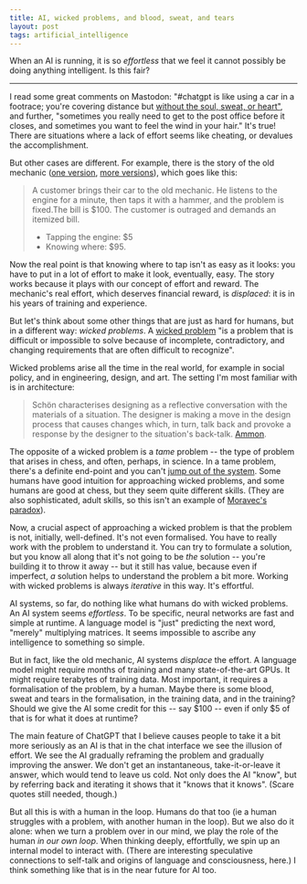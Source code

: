 ```yaml
---
title: AI, wicked problems, and blood, sweat, and tears
layout: post
tags: artificial_intelligence
---
```



When an AI is running, it is so *effortless* that we feel it cannot possibly be doing anything intelligent. Is this fair?

---

I read some great comments on Mastodon: "#chatgpt is like using a car in a footrace; you're covering distance but [without the soul, sweat, or heart"](https://mastodon.social/@maria@thelife.boats/109518199349764809), and further, "sometimes you really need to get to the post office before it closes, and sometimes you want to feel the wind in your hair." It's true! There are situations where a lack of effort seems like cheating, or devalues the accomplishment. 

But other cases are different. For example, there is the story of the old mechanic ([one version](https://www.buzzmaven.com/old-engineer-hammer-2/), [more versions](https://www.snopes.com/fact-check/know-where-man/)), which goes like this:

> A customer brings their car to the old mechanic. He listens to the engine for a minute, then taps it with a hammer, and the problem is fixed.The bill is $100. The customer is outraged and demands an itemized bill.
> 
> * Tapping the engine: $5
> * Knowing where: $95.

Now the real point is that knowing where to tap isn't as easy as it looks: you have to put in a lot of effort to make it look, eventually, easy. The story works because it plays with our concept of effort and reward. The mechanic's real effort, which deserves financial reward, is *displaced*: it is in his years of training and experience.

But let's think about some other things that are just as hard for humans, but in a different way: *wicked problems*. A [wicked problem](https://en.wikipedia.org/wiki/Wicked_problem) "is a problem that is difficult or impossible to solve because of incomplete, contradictory, and changing requirements that are often difficult to recognize". 

Wicked problems arise all the time in the real world, for example in social policy, and in engineering, design, and art. The setting I'm most familiar with is in architecture: 

> Schön characterises designing as a reflective conversation with the
> materials of a situation. The designer is making a move in the design process
> that causes changes which, in turn, talk back and provoke a response by the
> designer to the situation's back-talk. [Ammon](https://ead.yasar.edu.tr/wp-content/uploads/2017/02/EAD11_Ammon_Reflection-in-Action-Scho%CC%88n-Reconsidered.pdf). 


The opposite of a wicked problem is a *tame* problem -- the type of problem that arises in chess, and often, perhaps, in science. In a tame problem, there's a definite end-point and you can't [jump out of the system](http://www.jmmcd.net/2022/12/04/ai-and-music-five-cases-and-daft-punk.html). Some humans have good intuition for approaching wicked problems, and some humans are good at chess, but they seem quite different skills. (They are also sophisticated, adult skills, so this isn't an example of [Moravec's paradox](https://en.wikipedia.org/wiki/Moravec%27s_paradox)).

Now, a crucial aspect of approaching a wicked problem is that the problem is not, initially, well-defined. It's not even formalised. You have to really work with the problem to understand it. You can try to formulate a solution, but you know all along that it's not going to be *the* solution -- you're building it to throw it away -- but it still has value, because even if imperfect, *a* solution helps to understand the problem a bit more. Working with wicked problems is always *iterative* in this way. It's effortful.

AI systems, so far, do nothing like what humans do with wicked problems. An AI system seems *effortless*. To be specific, neural networks are fast and simple at runtime. A language model is "just" predicting the next word, "merely" multiplying matrices. It seems impossible to ascribe any intelligence to something so simple. 

But in fact, like the old mechanic, AI systems *displace* the effort. A language model might require months of training and many state-of-the-art GPUs. It might require terabytes of training data. Most important, it requires a formalisation of the problem, by a human. Maybe there is some blood, sweat and tears in the formalisation, in the training data, and in the training? Should we give the AI some credit for this -- say $100 -- even if only $5 of that is for what it does at runtime?

The main feature of ChatGPT that I believe causes people to take it a bit more seriously as an AI is that in the chat interface we see the illusion of effort. We see the AI gradually reframing the problem and gradually improving the answer. We don't get an instantaneous, take-it-or-leave it answer, which would tend to leave us cold. Not only does the AI "know", but by referring back and iterating it shows that it "knows that it knows". (Scare quotes still needed, though.) 

But all this is with a human in the loop. Humans do that too (ie a human struggles with a problem, with another human in the loop). But we also do it alone: when we turn a problem over in our mind, we play the role of the human *in our own loop*. When thinking deeply, effortfully, we spin up an internal model to interact with. (There are interesting speculative connections to self-talk and origins of language and consciousness, here.) I think something like that is in the near future for AI too.